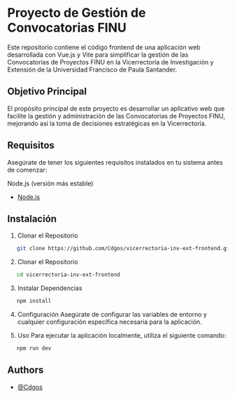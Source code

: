 
# Proyecto de Gestión de Convocatorias FINU

Este repositorio contiene el código frontend de una aplicación web desarrollada con Vue.js y Vite para simplificar la gestión de las Convocatorias de Proyectos FINU en la Vicerrectoría de Investigación y Extensión de la Universidad Francisco de Paula Santander.




## Objetivo Principal 

El propósito principal de este proyecto es desarrollar un aplicativo web que facilite la gestión y administración de las Convocatorias de Proyectos FINU, mejorando así la toma de decisiones estratégicas en la Vicerrectoría.
## Requisitos

Asegúrate de tener los siguientes requisitos instalados en tu sistema antes de comenzar:

Node.js (versión más estable)

 - [Node.js](https://nodejs.org/en)

## Instalación

1. Clonar el Repositorio

```bash
   git clone https://github.com/Cdgos/vicerrectoria-inv-ext-frontend.git
```
2. Clonar el Repositorio
```bash
   cd vicerrectoria-inv-ext-frontend
```
3. Instalar Dependencias
```bash
   npm install
```
4. Configuración
Asegúrate de configurar las variables de entorno y cualquier configuración específica necesaria para la aplicación.

5. Uso
Para ejecutar la aplicación localmente, utiliza el siguiente comando:
```bash
   npm run dev
```
## Authors

- [@Cdgos](https://github.com/Cdgos)

